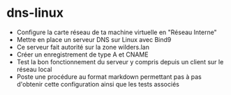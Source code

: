 # dns-linux

- Configure la carte réseau de ta machine virtuelle en "Réseau Interne"
- Mettre en place un serveur DNS sur Linux avec Bind9
- Ce serveur fait autorité sur la zone wilders.lan
- Créer un enregistrement de type A et CNAME
- Test la bon fonctionnement du serveur y compris depuis un client sur le réseau local
- Poste une procédure au format markdown permettant pas à pas d'obtenir cette configuration ainsi que les tests associés